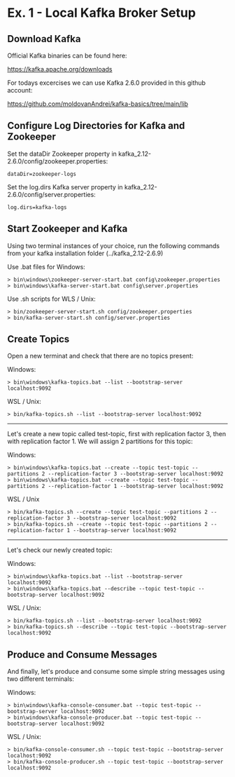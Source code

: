 # Ex. 1 - Local Kafka Broker Setup

## Download Kafka

Official Kafka binaries can be found here:

https://kafka.apache.org/downloads

For todays excercises we can use Kafka 2.6.0 provided in this github account:

https://github.com/moldovanAndrei/kafka-basics/tree/main/lib

## Configure Log Directories for Kafka and Zookeeper

Set the dataDir Zookeeper property in kafka_2.12-2.6.0/config/zookeeper.properties:
```
dataDir=zookeeper-logs
```

Set the log.dirs Kafka server property in kafka_2.12-2.6.0/config/server.properties:
```
log.dirs=kafka-logs
```

## Start Zookeeper and Kafka
Using two terminal instances of your choice, run the following commands from your kafka installation folder (../kafka_2.12-2.6.9)

Use .bat files for Windows:
```
> bin\windows\zookeeper-server-start.bat config\zookeeper.properties
> bin\windows\kafka-server-start.bat config\server.properties
```

Use .sh scripts for WLS / Unix:
```
> bin/zookeeper-server-start.sh config/zookeeper.properties
> bin/kafka-server-start.sh config/server.properties
```

## Create Topics
Open a new terminat and check that there are no topics present:

Windows:
```
> bin\windows\kafka-topics.bat --list --bootstrap-server localhost:9092
```

WSL / Unix:
```
> bin/kafka-topics.sh --list --bootstrap-server localhost:9092
```
---
Let's create a new topic called test-topic, first with replication factor 3, then with replication factor  1. We will assign 2 partitions for this topic:

Windows:
```
> bin\windows\kafka-topics.bat --create --topic test-topic --partitions 2 --replication-factor 3 --bootstrap-server localhost:9092
> bin\windows\kafka-topics.bat --create --topic test-topic --partitions 2 --replication-factor 1 --bootstrap-server localhost:9092
```

WSL / Unix
```
> bin/kafka-topics.sh --create --topic test-topic --partitions 2 --replication-factor 3 --bootstrap-server localhost:9092
> bin/kafka-topics.sh --create --topic test-topic --partitions 2 --replication-factor 1 --bootstrap-server localhost:9092

```
---
Let's check our newly created topic:

Windows:
```
> bin\windows\kafka-topics.bat --list --bootstrap-server localhost:9092
> bin\windows\kafka-topics.bat --describe --topic test-topic --bootstrap-server localhost:9092
```

WSL / Unix:
```
> bin/kafka-topics.sh --list --bootstrap-server localhost:9092
> bin/kafka-topics.sh --describe --topic test-topic --bootstrap-server localhost:9092
```

## Produce and Consume Messages
And finally, let's produce and consume some simple string messages using two different terminals:

Windows:
```
> bin\windows\kafka-console-consumer.bat --topic test-topic --bootstrap-server localhost:9092
> bin\windows\kafka-console-producer.bat --topic test-topic --bootstrap-server localhost:9092
```

WSL / Unix:
```
> bin/kafka-console-consumer.sh --topic test-topic --bootstrap-server localhost:9092
> bin/kafka-console-producer.sh --topic test-topic --bootstrap-server localhost:9092
```
